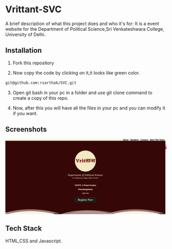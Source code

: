
# Vrittant-SVC

A brief description of what this project does and who it's for:
It is a event website for the Department of Political Science,Sri Venkateshwara College, University of Delhi.


## Installation

1. Fork this repository

2. Now copy the code by clicking on it,it looks like green color.


```bash
git@github.com:rsarthak/SVC.git
```
3. Open git bash in your pc in a folder and use git clone command to create a copy of this repo.

4. Now, after this you will have all the files in your pc and you can modify it if you want.

    
## Screenshots

![Website Screenshot](website.png)


## Tech Stack

HTML,CSS and Javascript.




